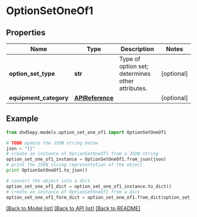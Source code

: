 # OptionSetOneOf1


## Properties
Name | Type | Description | Notes
------------ | ------------- | ------------- | -------------
**option_set_type** | **str** | Type of option set; determines other attributes. | [optional] 
**equipment_category** | [**APIReference**](APIReference.md) |  | [optional] 

## Example

```python
from dnd5epy.models.option_set_one_of1 import OptionSetOneOf1

# TODO update the JSON string below
json = "{}"
# create an instance of OptionSetOneOf1 from a JSON string
option_set_one_of1_instance = OptionSetOneOf1.from_json(json)
# print the JSON string representation of the object
print OptionSetOneOf1.to_json()

# convert the object into a dict
option_set_one_of1_dict = option_set_one_of1_instance.to_dict()
# create an instance of OptionSetOneOf1 from a dict
option_set_one_of1_form_dict = option_set_one_of1.from_dict(option_set_one_of1_dict)
```
[[Back to Model list]](../README.md#documentation-for-models) [[Back to API list]](../README.md#documentation-for-api-endpoints) [[Back to README]](../README.md)


